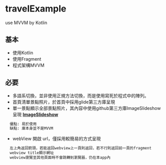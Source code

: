 # travelExample
use MVVM by Kotlin

## 基本
- 使用Kotlin
- 使用Fragment
- 程式架構MVVM

## 必要
- 多語系切換，並非使用正規方法切換，而是使用寫死於程式中的陣列。
- 首頁清單景點照片，於首頁中採用glide第三方庫呈現
- 單一景點顯示全部景點照片，其內容中使用github第三方庫ImageSlideshow呈現
<a href="https://github.com/denzcoskun/ImageSlideshow/"><b>ImageSlideshow</b></a>
```xml
  優點: 易於使用
  缺點: 庫本身並不是MVVM
```
- webView 開啟 url，僅採用較簡易的方式呈現
```xml
  左上角返回箭頭，若能返回webview上一頁則返回，若不行則返回前一頁的fragment
  webview title顯示網址
  webview瀏覽至其他頁面時不會跳轉到瀏覽器，仍在本app內
```
